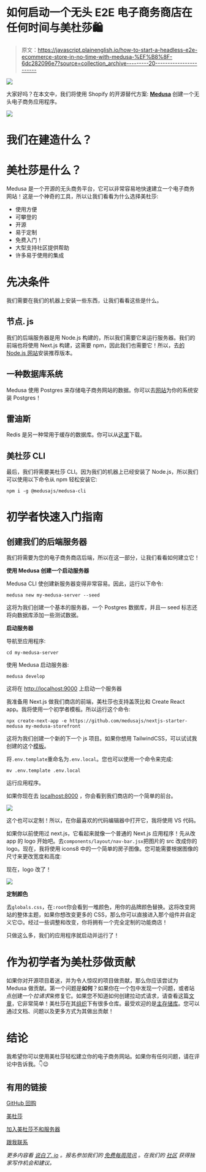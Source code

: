 # 如何启动一个无头 E2E 电子商务商店在任何时间与美杜莎🛍️

> 原文：<https://javascript.plainenglish.io/how-to-start-a-headless-e2e-ecommerce-store-in-no-time-with-medusa-%EF%B8%8F-6dc282096e7?source=collection_archive---------20----------------------->

![](img/e9ce4d1fed6473563e05922ef775dfcc.png)

大家好吗？在本文中，我们将使用 Shopify 的开源替代方案: [**Medusa**](https://www.medusajs.com/) 创建一个无头电子商务应用程序。

![](img/bfa2fa1c630baf19d44da72095ab2696.png)

# 我们在建造什么？

# 美杜莎是什么？

Medusa 是一个开源的无头商务平台，它可以非常容易地快速建立一个电子商务网站！这是一个神奇的工具，所以让我们看看为什么选择美杜莎:

*   使用方便
*   可攀登的
*   开源
*   易于定制
*   免费入门！
*   大型支持社区提供帮助
*   许多易于使用的集成

# 先决条件

我们需要在我们的机器上安装一些东西，让我们看看这些是什么。

## 节点. js

我们的后端服务器是用 Node.js 构建的，所以我们需要它来运行服务器。我们的前端也将使用 Next.js 构建，这需要 npm，因此我们也需要它！所以，去[的 Node.js 网站](https://nodejs.org/en/)安装推荐版本。

## 一种数据库系统

Medusa 使用 Postgres 来存储电子商务网站的数据。你可以去[网站](https://www.postgresql.org/download/)为你的系统安装 Postgres！

## 雷迪斯

Redis 是另一种常用于缓存的数据库。你可以从[这里](https://redis.io/)下载。

## 美杜莎 CLI

最后，我们将需要美杜莎 CLI。因为我们的机器上已经安装了 Node.js，所以我们可以使用以下命令从 npm 轻松安装它:

```
npm i -g @medusajs/medusa-cli
```

# 初学者快速入门指南

## 创建我们的后端服务器

我们将需要为您的电子商务商店后端，所以在这一部分，让我们看看如何建立它！

**使用 Medusa 创建一个启动服务器**

Medusa CLI 使创建新服务器变得非常容易。因此，运行以下命令:

```
medusa new my-medusa-server --seed
```

这将为我们创建一个基本的服务器，一个 Postgres 数据库，并且— seed 标志还将向数据库添加一些测试数据。

**启动服务器**

导航至应用程序:

```
cd my-medusa-server
```

使用 Medusa 启动服务器:

```
medusa develop
```

这将在 [http://localhost:9000](http://localhost:9000) 上启动一个服务器

我准备用 Next.js 做我们商店的前端，美杜莎也支持盖茨比和 Create React app。我将使用一个初学者模板。所以运行这个命令:

```
npx create-next-app -e https://github.com/medusajs/nextjs-starter-medusa my-medusa-storefront
```

这将为我们创建一个新的下一个 js 项目。如果你想用 TailwindCSS，可以试试我创建的这个[模板](https://github.com/avneesh0612/next-medusa-tailwind-template)。

将`.env.template`重命名为`.env.local`。您也可以使用一个命令来完成:

```
mv .env.template .env.local
```

运行应用程序。

如果你现在去 [localhost:8000](http://localhost:8000) ，你会看到我们商店的一个简单的前台。

![](img/9723610bd3e7ad0a81fc59d53c60ac25.png)

这个也可以定制！所以，在你最喜欢的代码编辑器中打开它，我将使用 VS 代码。

如果你以前使用过 next.js，它看起来就像一个普通的 Next.js 应用程序！先从改 app 的 logo 开始吧。去`components/layout/nav-bar.jsx`把图片的 src 改成你的 logo。现在，我将使用 icons8 中的一个简单的房子图像。您可能需要根据图像的尺寸来更改宽度和高度:

现在，logo 改了！

![](img/d744235ae681f3a941fcc9a60e724f57.png)

**定制颜色**

去`globals.css`，在`:root`你会看到一堆颜色，用你的品牌颜色替换。这将改变网站的整体主题，如果你想改变更多的 CSS，那么你可以直接进入那个组件并自定义它😉。经过一些调整和改变，你将拥有一个完全定制的功能商店！

只做这么多，我们的应用程序就启动并运行了！

# 作为初学者为美杜莎做贡献

如果你对开源项目着迷，并为令人惊叹的项目做贡献，那么你应该尝试为 Medusa 做贡献。第一个问题是**如何**？如果你在一个包中发现一个问题，或者站点创建一个*拉请求*来修复它。如果您不知道如何创建拉动式请求，请查看这篇[文章](https://blog.avneesh.tech/how-to-contribute-to-an-open-source-project)，它非常简单！美杜莎在其[组织](https://github.com/medusajs/)下有很多仓库。最受欢迎的是[主存储库](https://github.com/medusajs/medusa)。您可以通过文档、问题以及更多方式为其做出贡献！

# 结论

我希望你可以使用美杜莎轻松建立你的电子商务网站。如果你有任何问题，请在评论中告诉我。👇😉

## 有用的链接

[GitHub 回购](https://github.com/avneesh0612/medusa-store)

[美杜莎](https://www.medusajs.com/)

[加入美杜莎不和服务器](https://discord.gg/NZZ4ymyESg)

[跟我联系](https://links.avneesh.tech/)

*更多内容看* [*说白了. io*](http://plainenglish.io/) *。报名参加我们的* [*免费每周简讯*](http://newsletter.plainenglish.io/) *。在我们的* [*社区*](https://discord.gg/GtDtUAvyhW) *获得独家写作机会和建议。*